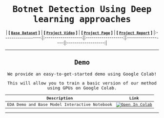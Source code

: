 <div align="center">

<samp>
     
# Botnet Detection Using Deep learning approaches 

</samp>

| **[ [```Base Dataset```](<http://archive.ics.uci.edu/ml/datasets/detection_of_IoT_botnet_attacks_N_BaIoT>) ]** | **[ [```Project Video```](<https://www.youtube.com/watch?v=In_BqB0dU_0>) ]** | **[ [```Project Page```](<https://github.com/KiranKumar4225/Dissertation>) ]** | **[ [```Project Report```](<https://docs.google.com/document/d/1PIZ1pvgTJY73DOb_40rkB8c1JKGxfWrxrl535DA9DQw/edit?usp=sharing>) ]** 
|:-------------------:|:-------------------:|:-------------------:|:-------------------:|:-------------------:|

<samp>
 
---


## Demo
     
<samp>  
     
We provide an easy-to-get-started demo using Google Colab!

</samp> 
      
This will allow you to train a basic version of our method using 
GPUs on Google Colab. 

<div align = "center">
     

| Description      | Link |
| ----------- | ----------- |
| EDA Demo and Base Model Interactive Notebook | [![Open In Colab](https://colab.research.google.com/assets/colab-badge.svg)](https://colab.research.google.com/drive/1Ierv-R_v7x1V-qxIzqcekYGGN1EZzqaA?usp=sharing)|   
    
</div>
     
---

<samp>

